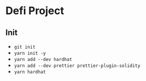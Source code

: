 # Defi Project

## Init

- `git init`
- `yarn init -y`
- `yarn add --dev hardhat`
- `yarn add --dev prettier prettier-plugin-solidity`
- `yarn hardhat`
